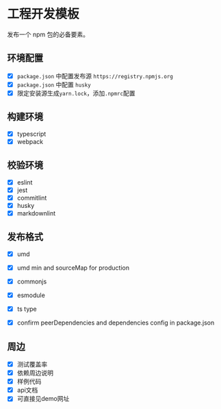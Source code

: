 # 工程开发模板

发布一个 npm 包的必备要素。

## 环境配置

- [x] `package.json` 中配置发布源 `https://registry.npmjs.org`
- [x] `package.json` 中配置 `husky`
- [x] 限定安装源生成`yarn.lock`，添加`.npmrc`配置

## 构建环境

- [x] typescript
- [x] webpack

## 校验环境

- [x] eslint
- [x] jest
- [x] commitlint
- [x] husky
- [x] markdownlint

## 发布格式

- [x] umd
- [x] umd min and sourceMap for production
- [x] commonjs
- [x] esmodule
- [x] ts type

- [x] confirm peerDependencies and dependencies config in package.json

## 周边

- [x] 测试覆盖率
- [x] 依赖周边说明
- [x] 样例代码
- [x] api文档
- [x] 可直接见demo网址
